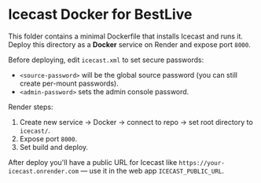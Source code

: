 # Icecast Docker for BestLive

This folder contains a minimal Dockerfile that installs Icecast and runs it.
Deploy this directory as a **Docker** service on Render and expose port `8000`.

Before deploying, edit `icecast.xml` to set secure passwords:
- `<source-password>` will be the global source password (you can still create per-mount passwords).
- `<admin-password>` sets the admin console password.

Render steps:
1. Create new service -> Docker -> connect to repo -> set root directory to `icecast/`.
2. Expose port `8000`.
3. Set build and deploy.

After deploy you'll have a public URL for Icecast like `https://your-icecast.onrender.com` — use it in the web app `ICECAST_PUBLIC_URL`.
